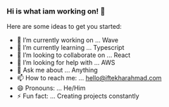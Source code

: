 ### Hi is what iam working on! 👋

Here are some ideas to get you started:

- 🔭 I’m currently working on ... Wave
- 🌱 I’m currently learning ... Typescript
- 👯 I’m looking to collaborate on ... React
- 🤔 I’m looking for help with ... AWS
- 💬 Ask me about ... Anything
- 📫 How to reach me: ... hello@iftekharahmad.com
- 😄 Pronouns: ... He/Him
- ⚡ Fun fact: ... Creating projects constantly

